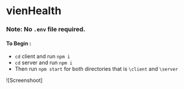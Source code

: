 # vienHealth

### Note: No `.env` file required.

#### To Begin :
- `cd` client and run `npm i`
- `cd` server and run `npm i`
- Then run `npm start` for both directories that is `\client` and `\server`

![Screenshoot]
